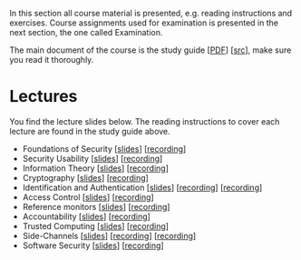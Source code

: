 In this section all course material is presented, e.g. reading
instructions and exercises. Course assignments used for examination is
presented in the next section, the one called Examination.

The main document of the course is the study guide
\[[PDF](http://ver.miun.se/courses/security/dasak/studyguide.pdf)\]
\[[src](https://github.com/OpenSecEd/compsec)\], make sure you read it
thoroughly.


# Lectures

You find the lecture slides below. The reading instructions to cover
each lecture are found in the study guide above.

-   Foundations of Security
    \[[slides](http://ver.miun.se/courses/security/dasak/foundations-slides.pdf)\]
    \[[recording](https://connect.sunet.se/p6xwj6w740l)\]
-   Security Usability
    \[[slides](http://ver.miun.se/courses/security/dasak/usability-slides.pdf)\]
    \[[recording](https://connect.sunet.se/p8hwre24nmr/)\]
-   Information Theory
    \[[slides](http://ver.miun.se/courses/security/dasak/infotheory-slides.pdf)\]
    \[[recording](https://connect.sunet.se/p3d8bba278t/)\]
-   Cryptography
    \[[slides](http://ver.miun.se/courses/security/dasak/crypto-slides.pdf)\]
    \[[recording](https://connect.sunet.se/p4ljfiu3srh/)\]
-   Identification and Authentication
    \[[slides](http://ver.miun.se/courses/security/dasak/auth-slides.pdf)\]
    \[[recording](https://connect.sunet.se/p5ka03zd58q/)\]
    \[[recording](https://connect.sunet.se/p178wpyqg5o/)\]
-   Access Control
    \[[slides](http://ver.miun.se/courses/security/dasak/ac-slides.pdf)\]
    \[[recording](https://connect.sunet.se/p9i2dkp78vj/)\]
-   Reference monitors
    \[[slides](http://ver.miun.se/courses/security/dasak/refmon-slides.pdf)\]
    \[[recording](https://connect.sunet.se/p4ktwqy0cw0/)\]
-   Accountability
    \[[slides](http://ver.miun.se/courses/security/dasak/accountability-slides.pdf)\]
    \[[recording](https://connect.sunet.se/p41c23gekhc/)\]
-   Trusted Computing
    \[[slides](http://ver.miun.se/courses/security/dasak/trustcomp-slides.pdf)\]
    \[[recording](https://connect.sunet.se/p31vyqbq6lu/)\]
-   Side-Channels
    \[[slides](http://ver.miun.se/courses/security/dasak/sidechannels-slides.pdf)\]
    \[[recording](https://connect.sunet.se/p4hztm1vuja/)\]
    \[[recording](https://connect.sunet.se/p8vqft5bep7/)\]
-   Software Security
    \[[slides](http://ver.miun.se/courses/security/dasak/software-slides.pdf)\]
    \[[recording](https://connect.sunet.se/p58xnj3fxki/)\]

